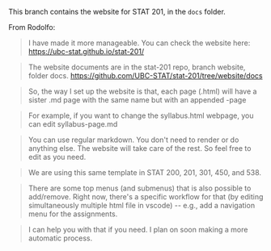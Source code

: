 This branch contains the website for STAT 201, in the `docs` folder.

From Rodolfo:

> I have made it more manageable.  You can check the website here: https://ubc-stat.github.io/stat-201/

> The website documents are in the stat-201 repo, branch website, folder docs.
> https://github.com/UBC-STAT/stat-201/tree/website/docs

> So, the way I set up the website is that, each page (.html) will have a sister .md page with the same name but with an appended -page

> For example, if you want to change the syllabus.html webpage, you can edit  syllabus-page.md

> You can use regular markdown. You don't need to render or do anything else. The website will take care of the rest. So feel free to edit as you need.

> We are using this same template in STAT 200, 201, 301, 450, and 538.

> There are some top menus (and submenus) that is also possible to add/remove. Right now, there's a specific workflow for that (by editing simultaneously multiple html file in vscode) -- e.g., add a navigation menu for the assignments.

> I can help you with that if you need. I plan on soon making a more automatic process.
